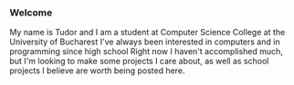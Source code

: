 ### Welcome
My name is Tudor and I am a student at Computer Science College at the University of Bucharest
I've always been interested in computers and in programming since high school
Right now I haven't accomplished much, but I'm looking to make some projects I care about, as well as school projects I believe are worth being posted here.
